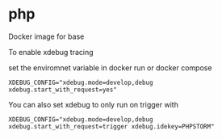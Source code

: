 # php
Docker image for base

To enable xdebug tracing

set the enviromnet variable in docker run or docker compose


`XDEBUG_CONFIG="xdebug.mode=develop,debug xdebug.start_with_request=yes"`


You can also set xdebug to only run on trigger with

`XDEBUG_CONFIG="xdebug.mode=develop,debug xdebug.start_with_request=trigger xdebug.idekey=PHPSTORM"`